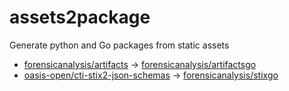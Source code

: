 # assets2package
Generate python and Go packages from static assets

- [forensicanalysis/artifacts](https://github.com/forensicanalysis/artifacts) -> [forensicanalysis/artifactsgo](https://github.com/forensicanalysis/artifactsgo)
- [oasis-open/cti-stix2-json-schemas](https://github.com/oasis-open/cti-stix2-json-schemas) -> [forensicanalysis/stixgo](https://github.com/forensicanalysis/stixgo)
